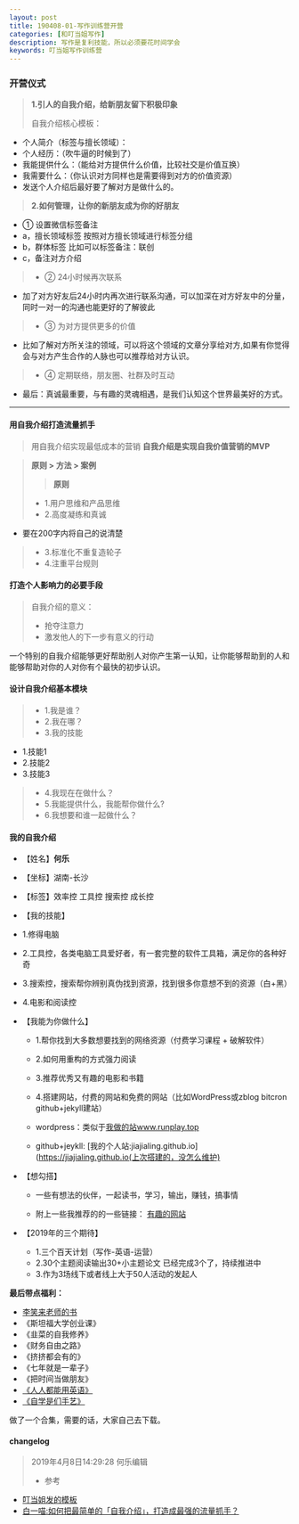 ```yaml
---
layout: post
title: 190408-01-写作训练营开营
categories: [和叮当姐写作]
description: 写作是复利技能，所以必须要花时间学会
keywords: 叮当姐写作训练营
---
```

### 开营仪式
> **1.引人的自我介绍，给新朋友留下积极印象**
>
> 自我介绍核心模板：
- 个人简介（标签与擅长领域）：
- 个人经历：（吹牛逼的时候到了）
- 我能提供什么：（能给对方提供什么价值，比较社交是价值互换）
- 我需要什么：（你认识对方同样也是需要得到对方的价值资源）
- 发送个人介绍后最好要了解对方是做什么的。

>**2.如何管理，让你的新朋友成为你的好朋友**
- ① 设置微信标签备注
 - a，擅长领域标签
按照对方擅长领域进行标签分组
 - b，群体标签
比如可以标签备注：联创
 - c，备注对方介绍

>- ② 24小时候再次联系
 - 加了对方好友后24小时内再次进行联系沟通，可以加深在对方好友中的分量，同时一对一的沟通也能更好的了解彼此

>- ③ 为对方提供更多的价值
 - 比如了解对方所关注的领域，可以将这个领域的文章分享给对方,如果有你觉得会与对方产生合作的人脉也可以推荐给对方认识。

>- ④ 定期联络，朋友圈、社群及时互动
  - 最后：真诚最重要，与有趣的灵魂相遇，是我们认知这个世界最美好的方式。

---

#### 用自我介绍打造流量抓手
>用自我介绍实现最低成本的营销
**自我介绍是实现自我价值营销的MVP**

> **原则 > 方法 > 案例**
>> **原则**
> - 1.用户思维和产品思维
> - 2.高度凝练和真诚
   - 要在200字内将自己的说清楚
> - 3.标准化不重复造轮子
> - 4.注重平台规则

#### 打造个人影响力的必要手段
> 自我介绍的意义：
>- 抢夺注意力
>- 激发他人的下一步有意义的行动

一个特别的自我介绍能够更好帮助别人对你产生第一认知，让你能够帮助到的人和能够帮助对你的人对你有个最快的初步认识。

#### 设计自我介绍基本模块
> - 1.我是谁？
> - 2.我在哪？
> - 3.我的技能
  - 1.技能1
  - 2.技能2
  - 3.技能3
> - 4.我现在在做什么？
> - 5.我能提供什么，我能帮你做什么?
> - 6.我想要和谁一起做什么？
#### 我的自我介绍
- 【姓名】**何乐**

- 【坐标】湖南-长沙  

- 【标签】效率控 工具控 搜索控 成长控

- 【我的技能】

 - 1.修得电脑

 - 2.工具控，各类电脑工具爱好者，有一套完整的软件工具箱，满足你的各种好奇

 - 3.搜索控，搜索帮你辨别真伪找到资源，找到很多你意想不到的资源（白+黑）

 - 4.电影和阅读控

- 【我能为你做什么】

  - 1.帮你找到大多数想要找到的网络资源（付费学习课程 + 破解软件）

  - 2.如何用重构的方式强力阅读

  - 3.推荐优秀又有趣的电影和书籍

  - 4.搭建网站，付费的网站和免费的网站（比如WordPress或zblog  bitcron github+jekyll建站）
   - wordpress：类似于[我做的站www.runplay.top](www.runplay.top)
   - github+jeykll: [我的个人站:jiajialing.github.io](https://jiajialing.github.io(上次搭建的，没怎么维护)


- 【想勾搭】
  - 一些有想法的伙伴，一起读书，学习，输出，赚钱，搞事情

  - 附上一些我推荐的的一些链接：
  [有趣的网站](https://mubu.com/doc/bwl-hO7B3)

- 【2019年的三个期待】   
  - 1.三个百天计划（写作-英语-运营）
  - 2.30个主题阅读输出30+小主题论文 已经完成3个了，持续推进中
  - 3.作为3场线下或者线上大于50人活动的发起人

**最后带点福利：**
- [李笑来老师的书](http://www.ireadweek.com/index.php/Index/bookList.html?keyword=%E6%9D%8E%E7%AC%91%E6%9D%A5)
 - 《斯坦福大学创业课》
 - 《韭菜的自我修养》
 - 《财务自由之路》
 - 《挤挤都会有的》
 - 《七年就是一辈子》
 - 《把时间当做朋友》
 - [《人人都能用英语》](https://pan.baidu.com/s/1tksrBuTEcL2li21l12HpUA)
 - [《自学是们手艺》](https://github.com/selfteaching/the-craft-of-selfteaching)

做了一个合集，需要的话，大家自己去下载。
#### changelog
> 2019年4月8日14:29:28 何乐编辑
>- 参考
 - [叮当姐发的模板](#开营仪式)
 - [白一喵:如何把最简单的「自我介绍」，打造成最强的流量抓手？](https://mp.weixin.qq.com/s/8ldDtcuzIvFH5Fne5jMHUw)
